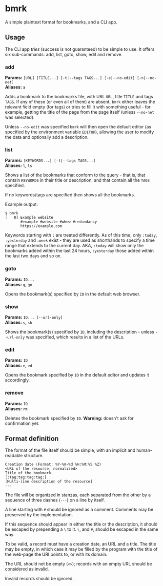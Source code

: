 # bmrk
A simple plaintext format for bookmarks, and a CLI app.

## Usage

The CLI app *tries* (success is not guaranteed) to be simple to use. It
offers six sub-commands: add, list, goto, show, edit and remove.

### add

**Params:** `[URL] [TITLE...] [-t|--tags TAGS...] [-e|--no-edit] [-n|--no-net]`  
**Aliases:** `a`

Adds a bookmark to the bookmarks file, with URL `URL`, title `TITLE` and
tags `TAGS`. If any of these (or even all of them) are absent, `bmrk`
either leaves the relevant field empty (for tags) or tries to fill it
with something useful - for example, getting the title of the page from
the page itself (unless `--no-net` was selected).

Unless `--no-edit` was specified `bmrk` will then open the default editor
(as specified by the environment variable `EDITOR`), allowing the user to
modify the data and optionally add a description.

### list

**Params:** `[KEYWORDS...] [-t|--tags TAGS...]`  
**Aliases:** `l`, `ls`

Shows a list of the bookmarks that conform to the query - that is, that
contain `KEYWORDS` in their title or description, and that contain all
the `TAGS` specified. 

If no keywords/tags are specified then shows all the bookmarks.

Example output:

    $ bmrk
    [   0] Example website
           #example #website #whew #redundancy
           https://example.com

Keywords starting with `:` are treated differently. As of this time, only 
`:today`, `:yesterday` and `:week` exist - they are used as shorthands to
specify a time range that extends to the current day. AKA, `:today` will
show only the bookmarks added within the last 24 hours, `:yesterday`
those added within the last two days and so on.

### goto

**Params:** `ID...`  
**Aliases:** `g`, `go`

Opens the bookmark(s) specified by `ID` in the default web browser.

### show

**Params:** `ID... [--url-only]`  
**Aliases:** `s`, `sh`

Shows the bookmark(s) specified by `ID`, including the description -
unless `--url-only` was specified, which results in a list of the URLs.

### edit

**Params:** `ID`  
**Aliases:** `e`, `ed`

Opens the bookmark specified by `ID` in the default editor and updates it
accordingly. 

### remove

**Params:** `ID`  
**Aliases:** `rm`

Deletes the bookmark specified by `ID`. **Warning:** doesn't ask for
confirmation yet.

## Format definition

The format of the file itself should be simple, with an implicit and
human-readable structure.

    Creation date (Format: %Y-%m-%d %H:%M:%S %Z)
    <URL of the resource, normalized>
    Title of the bookmark
    [:tag:tag:tag:tag:]
    [Multi-line description of the resource]
    ---

The file will be organized in stanzas, each separated from the other by
a sequence of three dashes (`---`) on a line by itself.

A line starting with `#` should be ignored as a comment. Comments may be
preserved by the implementation.

If this sequence should appear in either the title or the description, it
should be escaped by prepending a `\` to it. `\`, and `#`, should be 
escaped in the same way.

To be valid, a record must have a creation date, an URL and a title. The
title may be empty, in which case it may be filled by the program with
the title of the web-page the URI points to, or with its domain.

The URL should not be empty (`<>`); records with an empty URL should be
considered as invalid.

Invalid records should be ignored.
